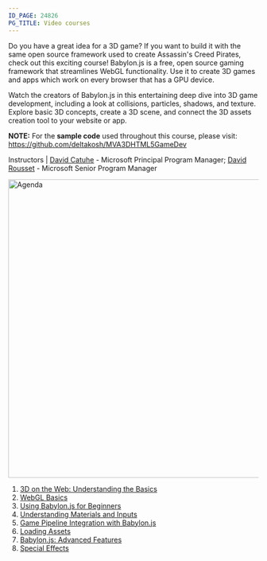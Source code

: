 ```yaml
---
ID_PAGE: 24826
PG_TITLE: Video courses
---
```

Do you have a great idea for a 3D game? If you want to build it with the same open source framework used to create Assassin's Creed Pirates, check out this exciting course! Babylon.js is a free, open source gaming framework that streamlines WebGL functionality. Use it to create 3D games and apps which work on every browser that has a GPU device.

Watch the creators of Babylon.js in this entertaining deep dive into 3D game development, including a look at collisions, particles, shadows, and texture. Explore basic 3D concepts, create a 3D scene, and connect the 3D assets creation tool to your website or app.

**NOTE:** For the **sample code** used throughout this course, please visit: https://github.com/deltakosh/MVA3DHTML5GameDev

Instructors | [David Catuhe](http://twitter.com/deltakosh) - Microsoft Principal Program Manager; [David Rousset](http://twitter.com/davrous) - Microsoft Senior Program Manager

<img src="http://az612410.vo.msecnd.net/wwwbabylonjs/doc/agendavideoscourse.jpg" alt="Agenda" style="width: 600px;"/>

1. [3D on the Web: Understanding the Basics](//doc.babylonjs.com/page.php?p=24827)
2. [WebGL Basics](//doc.babylonjs.com/page.php?p=24828)
3. [Using Babylon.js for Beginners](//doc.babylonjs.com/page.php?p=24829)
4. [Understanding Materials and Inputs](//doc.babylonjs.com/page.php?p=24830)
5. [Game Pipeline Integration with Babylon.js](//doc.babylonjs.com/page.php?p=24831)
6. [Loading Assets](//doc.babylonjs.com/page.php?p=24832)
7. [Babylon.js: Advanced Features](//doc.babylonjs.com/page.php?p=24833)
8. [Special Effects](//doc.babylonjs.com/page.php?p=24834)